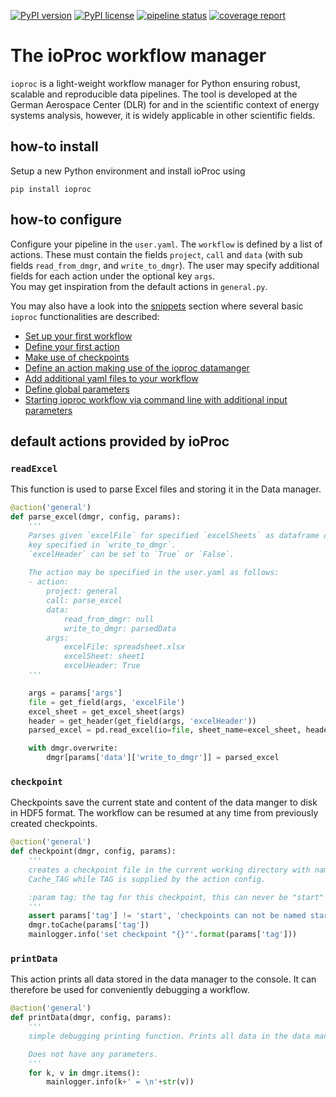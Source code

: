 [![PyPI version](https://badge.fury.io/py/ioproc.svg)](https://badge.fury.io/py/ioproc)
[![PyPI license](https://img.shields.io/pypi/l/ioproc.svg)](https://badge.fury.io/py/ioproc)
[![pipeline status](https://gitlab.dlr.de/ioproc/ioproc/badges/development/pipeline.svg)](https://gitlab.dlr.de/ioproc/ioproc/-/commits/development)
[![coverage report](https://gitlab.dlr.de/ioproc/ioproc/badges/development/coverage.svg)](https://gitlab.dlr.de/ioproc/ioproc/-/commits/development) 

# The ioProc workflow manager
`ioproc` is a light-weight workflow manager for Python ensuring robust, scalable and reproducible data pipelines. The tool is developed at the German Aerospace Center (DLR) for and in the scientific context of energy systems analysis, however, it is widely applicable in other scientific fields.

## how-to install
Setup a new Python environment and install ioProc using 

    pip install ioproc   

## how-to configure

Configure your pipeline in the `user.yaml`. The `workflow` is defined by a list of actions. These must
contain the fields `project`, `call` and `data` (with sub fields `read_from_dmgr`, and `write_to_dmgr`). The user
may specify additional fields for each action under the optional key `args`.  
You may get inspiration from the default actions in `general.py`.

You may also have a look into the [snippets](https://gitlab.com/dlr-ve/esy/ioproc/-/snippets) section where several basic `ioproc` functionalities are described:
- [Set up your first workflow](https://gitlab.com/dlr-ve/esy/ioproc/-/snippets/2327213)
- [Define your first action](https://gitlab.com/dlr-ve/esy/ioproc/-/snippets/2327210)
- [Make use of checkpoints](https://gitlab.com/dlr-ve/esy/ioproc/-/snippets/2327214)
- [Define an action making use of the ioproc datamanger](https://gitlab.com/dlr-ve/esy/ioproc/-/snippets/2327212)
- [Add additional yaml files to your workflow](https://gitlab.com/dlr-ve/esy/ioproc/-/snippets/2327209)
- [Define global parameters](https://gitlab.com/dlr-ve/esy/ioproc/-/snippets/2327207)
- [Starting ioproc workflow via command line with additional input parameters](https://gitlab.com/dlr-ve/esy/ioproc/-/snippets/2327208) 

## default actions provided by ioProc

### `readExcel`
This function is used to parse Excel files and storing it in the Data manager.

```python
@action('general')
def parse_excel(dmgr, config, params):
    '''
    Parses given `excelFile` for specified `excelSheets` as dataframe object and stores it in the datamanager by the 
    key specified in `write_to_dmgr`.
    `excelHeader` can be set to `True` or `False`.
    
    The action may be specified in the user.yaml as follows:
    - action:
        project: general
        call: parse_excel
        data:
            read_from_dmgr: null
            write_to_dmgr: parsedData
        args:  
            excelFile: spreadsheet.xlsx
            excelSheet: sheet1
            excelHeader: True
    '''

    args = params['args']
    file = get_field(args, 'excelFile')
    excel_sheet = get_excel_sheet(args)
    header = get_header(get_field(args, 'excelHeader'))
    parsed_excel = pd.read_excel(io=file, sheet_name=excel_sheet, header=header)

    with dmgr.overwrite:
        dmgr[params['data']['write_to_dmgr']] = parsed_excel
```

### `checkpoint`
Checkpoints save the current state and content of the data manger to disk in HDF5 format. The workflow can be resumed at any time from previously created checkpoints.

```python
@action('general')
def checkpoint(dmgr, config, params):
    '''
    creates a checkpoint file in the current working directory with name
    Cache_TAG while TAG is supplied by the action config.

    :param tag: the tag for this checkpoint, this can never be "start"
    '''
    assert params['tag'] != 'start', 'checkpoints can not be named start'
    dmgr.toCache(params['tag'])
    mainlogger.info('set checkpoint "{}"'.format(params['tag']))
```

### `printData`
This action prints all data stored in the data manager to the console. It can therefore be used for conveniently debugging a workflow.

```python
@action('general')
def printData(dmgr, config, params):
    '''
    simple debugging printing function. Prints all data in the data manager.

    Does not have any parameters.
    '''
    for k, v in dmgr.items():
        mainlogger.info(k+' = \n'+str(v))
```
